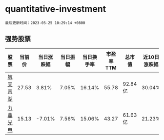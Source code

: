 # quantitative-investment

`最后更新时间：2023-05-25 10:29:14 +0800`

## 强势股票

|股票|当前价|当日涨跌幅|当日振幅|当日换手率|市盈率TTM|总市值|近10日涨跌幅|
|----|----|----|----|----|----|----|----|
|[航天南湖](https://xueqiu.com/S/SH688552)|27.53|3.81%|7.05%|16.14%|55.78|92.84亿|30.04%|
|[力鼎光电](https://xueqiu.com/S/SH605118)|15.13|-7.01%|7.56%|15.06%|43.27|61.63亿|21.23%|
